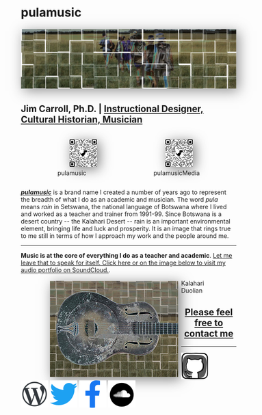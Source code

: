 # pulamusic

<img src="assets/Walking-Central-Kalahari-solarized-tiles-strip.png" alt="Walking through the Central Kalahari Game Reserve" style="margin: 0.2em auto; box-shadow: 0.4em 0.4em 2em rgba(45, 45, 45, 0.5);" class="feature-img">

## Jim Carroll, Ph.D. | [Instructional Designer, Cultural Historian, Musician](https://github.com/pulamusic)

<div class="qr-images" style="display: flex; flex-direction: row; justify-content: space-evenly; flex-wrap: wrap;">
  <figure>
    <img src="assets/qrcode_github.com_pulamusic.png" alt="pulamusic GitHub QR code" style="margin: 0.2em 0.5em 0.2em 2em; box-shadow: 0.4em 0.4em 2em rgba(45, 45, 45, 0.6); width: 64px; height: auto;" class="pulamusic-qr-code">
    <figcaption>pulamusic</figcaption>
  </figure>
  <figure>
    <img src="assets/qrcode_github.com_pulamusicMedia.png" alt="pulamusicMedia GitHub QR code" style="margin: 0.2em 0.5em 0.2em 2em; box-shadow: 0.4em 0.4em 2em rgba(45, 45, 45, 0.6); width: 64px; height: auto;" class="pulamusic-qr-code">
    <figcaption>pulamusicMedia</figcaption>
  </figure>
</div>

[***pulamusic***](pulamusic.com) is a brand name I created a number of years ago to represent the breadth of what I do as an academic and musician. The word *pula* means *rain* in Setswana, the national language of Botswana where I lived and worked as a teacher and trainer from 1991-99. Since Botswana is a desert country -- the Kalahari Desert -- rain is an important environmental element, bringing life and luck and prosperity. It is an image that rings true to me still in terms of how I approach my work and the people around me.

---

**Music is at the core of everything I do as a teacher and academic**. [Let me leave that to speak for itself. Click here or on the image below to visit my audio portfolio on SoundCloud.](https://soundcloud.com/pulamusic).

<figure>
  <a href="https://soundcloud.com/pulamusic" target="_blank">
    <img src="assets/kalahari-duolian-thumbnail.png" alt="Kalahari Duolian" align="left" style="margin: 0.2em 0.5em 0.2em 2em; box-shadow: 0.4em 0.4em 2em rgba(45, 45, 45, 0.6);" class="soundcloud-img">
  </a>
  <figcaption>Kalahari Duolian</figcaption>
</figure>

<a href="mailto:contact@pulamusic.com"><h2 align="center">Please feel free to contact me</h2></a>

---

[![GitHub](assets/github_alt_icon_64px.png)](https://pulamusic.github.io)
[![Wordpress](assets/wordpress_icon_64px.png)](https://pulablog.com/)
[![Twitter](assets/twitter_icon_64px.png)](https://twitter.com/pulamusic)
[![Facebook](assets/facebook_icon_64px.png)](https://www.facebook.com/PulaBlog)
[![Soundcloud](assets/soundcloud_icon_64px.png)](https://soundcloud.com/pulamusic)

